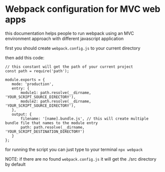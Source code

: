 # Webpack configuration for MVC web apps

 this documentation helps people to run webpack using an MVC environment approach with different javascript application
 
 first you should create ```webpack.config.js``` to your current directory
 
 then add this code:
 
 ```
 // this constant will get the path of your current project
const path = require('path');

module.exports = {
    mode: 'production',
    entry: {
        module1: path.resolve(__dirname, 'YOUR_SCRIPT_SOURCE_DIRECTORY'),
        module2: path.resolve(__dirname, 'YOUR_SCRIPT_SOURCE_DIRECTORY'),
    },
    output: {
        filename: '[name].bundle.js', // this will create multiple bundle file that names to the module entry
        path: path.resolve(__dirname, 'YOUR_SCRIPT_DESTINATION_DIRECTORY')
    }
};
```

for running the script you can just type to your terminal ```npx webpack``` 

NOTE: if there are no found ```webpack.config.js``` it will get the ./src directory by default
